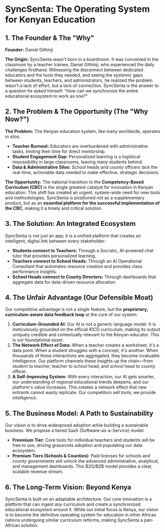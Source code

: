 # SyncSenta: The Operating System for Kenyan Education

## 1. The Founder & The "Why"

**Founder:** Daniel Githinji

**The Origin:** SyncSenta wasn't born in a boardroom. It was conceived in the classroom by a teacher trainee, Daniel Githinji, who experienced the daily challenges firsthand. Witnessing the disconnect between dedicated educators and the tools they needed, and seeing the systemic gaps between students, teachers, and administrators, he realized the problem wasn't a lack of effort, but a lack of connection. SyncSenta is the answer to a question he asked himself: "How can we synchronize the entire educational ecosystem to work as one?"

## 2. The Problem & The Opportunity (The "Why Now?")

**The Problem:** The Kenyan education system, like many worldwide, operates in silos.
*   **Teacher Burnout:** Educators are overburdened with administrative tasks, limiting their time for direct mentorship.
*   **Student Engagement Gap:** Personalized learning is a logistical impossibility in large classrooms, leaving many students behind.
*   **Data & Administrative Silos:** School heads and county officers lack the real-time, actionable data needed to make effective, strategic decisions.

**The Opportunity:** The national transition to the **Competency-Based Curriculum (CBC)** is the single greatest catalyst for innovation in Kenyan education. This shift has created an urgent, system-wide need for new tools and methodologies. SyncSenta is positioned not as a supplementary product, but as an **essential platform for the successful implementation of the CBC**, making it a timely and critical solution.

## 3. The Solution: An Integrated Ecosystem

SyncSenta is not just an app; it is a unified platform that creates an intelligent, digital link between every stakeholder:
*   **Students connect to Teachers:** Through a Socratic, AI-powered chat tutor that provides personalized learning.
*   **Teachers connect to School Heads:** Through an AI Operational Consultant that automates resource creation and provides class performance insights.
*   **School Heads connect to County Directors:** Through dashboards that aggregate data for data-driven resource allocation.

## 4. The Unfair Advantage (Our Defensible Moat)

Our competitive advantage is not a single feature, but the **proprietary, curriculum-aware data feedback loop** at the core of our system.

1.  **Curriculum-Grounded AI:** Our AI is not a generic language model. It is meticulously grounded on the official KICD curriculum, making its output uniquely credible and contextually relevant to the Kenyan educator. This is our foundational asset.
2.  **The Network Effect of Data:** When a teacher creates a worksheet, it's a data point. When a student struggles with a concept, it's another. When thousands of these interactions are aggregated, they become invaluable intelligence. Our platform channels these insights up the chain—from student to teacher, teacher to school head, and school head to county officer.
3.  **A Self-Improving System:** With every interaction, our AI gets smarter, our understanding of regional educational trends deepens, and our platform's value increases. This creates a network effect that new entrants cannot easily replicate. Our competitors sell tools; we provide intelligence.

## 5. The Business Model: A Path to Sustainability

Our vision is to drive widespread adoption while building a sustainable business. We propose a tiered SaaS (Software-as-a-Service) model:
*   **Freemium Tier:** Core tools for individual teachers and students will be free to use, driving grassroots adoption and populating our data ecosystem.
*   **Premium Tiers (Schools & Counties):** Paid licenses for schools and county governments will unlock the advanced administrative, analytical, and management dashboards. This B2G/B2B model provides a clear, scalable revenue stream.

## 6. The Long-Term Vision: Beyond Kenya

SyncSenta is built on an adaptable architecture. Our core innovation is a platform that can ingest *any* curriculum and create a synchronized educational ecosystem around it. While our initial focus is Kenya, our vision is to become the definitive operating system for education in other African nations undergoing similar curriculum reforms, making SyncSenta a pan-African solution.
